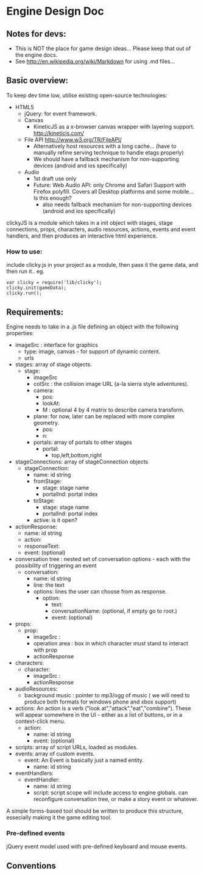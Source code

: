 # Engine Design Doc

## Notes for devs:

* This is NOT the place for game design ideas... Please keep that out of the engine docs.
* See http://en.wikipedia.org/wiki/Markdown for using .md files...

## Basic overview:

To keep dev time low, utilise existing open-source technologies: 

* HTML5
    * jQuery: for event framework.
    * Canvas
        * KineticJS as a x-browser canvas wrapper with layering support. http://kineticjs.com/
    * File API http://www.w3.org/TR/FileAPI/
        *  Alternatively host resources with a long cache... (have to manually refine serving technique to handle etags properly)
        *  We should have a fallback mechanism for non-supporting devices (android and ios specifically)
    * Audio 
        * 1st draft use only <audio>. maximum browser support.
        * Future: Web Audio API: only Chrome and Safari Support with Firefox polyfill. Covers all Desktop platforms and some mobile... Is this enough?
            *  also needs fallback mechanism for non-supporting devices (android and ios specifically)

clickyJS is a module which takes in a init object with stages, stage connections, props, characters, audio resources, actions, events and event handlers, and then produces an interactive html experience.

### How to use:

include clicky.js in your project as a module, then pass it the game data, and then run it..
eg.

    var clicky = require('lib/clicky');
    clicky.init(gameData);
    clicky.run();

## Requirements:

Engine needs to take in a .js file defining an object with the following properties:

* imageSrc : interface for graphics
    * type: image, canvas - for support of dynamic content.
    * urls
* stages: array of stage objects.
    * stage:
        * imageSrc
        * colSrc : the collision image URL (a-la sierra style adventures).
        * camera:
            * pos:
            * lookAt:
            * M : optional 4 by 4 matrix to describe camera transform.
        * plane: for now, later can be replaced with more complex geometry.
            * pos:
            * n:
        * portals: array of portals to other stages
            * portal:
                * top,left,bottom,right
* stageConnections: array of stageConnection objects
    * stageConnection:
        * name: id string
        * fromStage:
            * stage: stage name
            * portalInd: portal index
        * toStage:
            * stage: stage name
            * portalInd: portal index
        * active: is it open?
* actionResponse:
    * name: id string
    * action:
    * responseText:
    * event: (optional)
* conversation tree : nested set of conversation options - each with the possibility of triggering an event
    * conversation:
        * name: id string
        * line: the text
        * options: lines the user can choose from as response.
            * option:
                * text:
                * conversationName: (optional, if empty go to root.)
                * event: (optional)
* props:
    * prop:
        * imageSrc : 
        * operation area : box in which character must stand to interact with prop
        * actionResponse
* characters:
    * character:
        * imageSrc :
        * actionResponse
* audioResources:
    * background music : pointer to mp3/ogg of music ( we will need to produce both formats for windows phone and xbox support)  
* actions: An action is a verb ("look at","attack","eat","combine"). These will appear somewhere in the UI - either as a list of buttons, or in a context-click menu.
    * action:
        * name: id string
        * event: (optional)
* scripts: array of script URLs, loaded as modules.
* events: array of custom events. 
    * event: An Event is basically just a named entity.
        * name: id string
* eventHandlers:
    * eventHandler: 
        * name: id string
        * script: script scope will include access to engine globals. can reconfigure conversation tree, or make a story event or whatever.

A simple forms-based tool should be written to produce this structure, essecially making it the game editing tool.

### Pre-defined events

jQuery event model used with pre-defined keyboard and mouse events.

## Conventions




